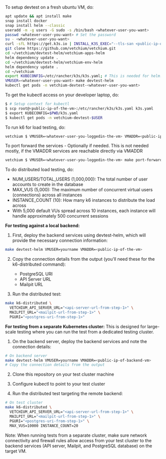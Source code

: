 To setup devtest on a fresh ubuntu VM, do:
```bash
apt update && apt install make
snap install docker
snap install helm --classic
useradd -m -g users -G sudo -s /bin/bash <whatever-user-you-want>
passwd <whatever-user-you-want> # Set the password
su - <whatever-user-you-want>
curl -sfL https://get.k3s.io | INSTALL_K3S_EXEC="--tls-san <public-ip-of-the-vm> --write-kubeconfig-mode 644" sh -
git clone https://github.com/vetchium/vetchium.git
cd ~/vetchium/devtest-helm/vetchium-apps-helm
helm dependency update .
cd ~/vetchium/devtest-helm/vetchium-env-helm
helm dependency update .
cd ~/vetchium
export KUBECONFIG=/etc/rancher/k3s/k3s.yaml; # This is needed for helm. kubectl will work even otherwise via k3s init script
VMUSER=<whatever-user-you-want> make devtest-helm
kubectl get pods -n vetchium-devtest-<whatever-user-you-want>
```

To get the kubectl access on your developer laptop, do:
```bash
$ # Setup context for kubectl
$ scp root@<public-ip-of-the-vm>:/etc/rancher/k3s/k3s.yaml k3s.yaml
$ export KUBECONFIG=$PWD/k3s.yaml
$ kubectl get pods -n vetchium-devtest-$USER
```

To run k6 for load testing, do:
```bash
vetchium $ VMUSER=<whatever-user-you-loggedin-the-vm> VMADDR=<public-ip-of-the-vm> make k6
```

To port forward the services - Optionally if needed. This is not needed mostly, if the VMADDR services are reachable directly via VMADDR
```bash
vetchium $ VMUSER=<whatever-user-you-loggedin-the-vm> make port-forward-helm
```

To do distributed load testing, do:
* NUM_USERS/TOTAL_USERS (1,000,000): The total number of user accounts to create in the database
* MAX_VUS (5,000): The maximum number of concurrent virtual users (connections) across all instances
* INSTANCE_COUNT (10): How many k6 instances to distribute the load across
* With 5,000 default VUs spread across 10 instances, each instance will handle approximately 500 concurrent sessions

**For testing against a local backend:**
1. First, deploy the backend services using devtest-helm, which will provide the necessary connection information:
```bash
make devtest-helm VMUSER=yourname VMADDR=<public-ip-of-the-vm>
```

2. Copy the connection details from the output (you'll need these for the k6-distributed command):
   - PostgreSQL URI
   - API Server URL
   - Mailpit URL

3. Run the distributed test:
```bash
make k6-distributed \
  VETCHIUM_API_SERVER_URL="<api-server-url-from-step-1>" \
  MAILPIT_URL="<mailpit-url-from-step-1>" \
  PGURI="<postgres-uri-from-step-1>"
```

**For testing from a separate Kubernetes cluster:**
This is designed for large-scale testing where you can run the test from a dedicated testing cluster.

1. On the backend server, deploy the backend services and note the connection details:
```bash
# On backend server
make devtest-helm VMUSER=yourname VMADDR=<public-ip-of-backend-vm>
# Copy the connection details from the output
```

2. Clone this repository on your test cluster machine

3. Configure kubectl to point to your test cluster

4. Run the distributed test targeting the remote backend:
```bash
# On test cluster
make k6-distributed \
  VETCHIUM_API_SERVER_URL="<api-server-url-from-step-1>" \
  MAILPIT_URL="<mailpit-url-from-step-1>" \
  PGURI="<postgres-uri-from-step-1>" \
  MAX_VUS=10000 INSTANCE_COUNT=20
```

Note: When running tests from a separate cluster, make sure network connectivity and firewall rules allow access from your test cluster to the backend services (API server, Mailpit, and PostgreSQL database) on the target VM.
